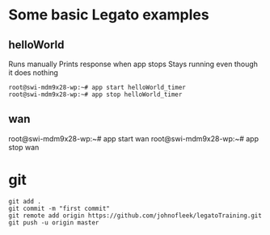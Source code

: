 # Some basic Legato examples


## helloWorld
Runs manually
Prints response when app stops 
Stays running even though it does nothing

```
root@swi-mdm9x28-wp:~# app start helloWorld_timer
root@swi-mdm9x28-wp:~# app stop helloWorld_timer
```

## wan
root@swi-mdm9x28-wp:~# app start wan
root@swi-mdm9x28-wp:~# app stop wan





# git

```
git add .
git commit -m "first commit"
git remote add origin https://github.com/johnofleek/legatoTraining.git
git push -u origin master
```
